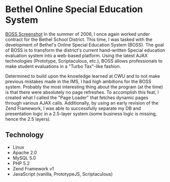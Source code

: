 # Bethel Online Special Education System
[BOSS Screenshot](/img/projects/boss.jpg)
In the summer of 2006, I once again worked under contract for the Bethel School District.  This time, I was tasked with the development of Bethel's Online Special Education System (BOSS).  The goal of BOSS is to transform the district's current hand-written Special education evaluation system into a web-based platform.  Using the latest AJAX technologies (Prototype, Scriptaculous, etc.), BOSS allows professionals to make student evaluations in a "Turbo Tax"-like fashion.

Determined to build upon the knowledge learned at CWU and to not make previous mistakes made in the IMS, I had high ambitions for the BOSS system.  Probably the most interesting thing about the program (at the time) is that there were absolutely no page refreshes.  To accomplish this feat, I created what I called the "Page Loader" that fetches dynamic pages through various AJAX calls.  Additionally, by using an early revision of the Zend Framework, I was able to successfully separate my DB and presentation logic in a 2.5-layer system (some business logic is missing, hence the 2.5 layers).

## Technology
* Linux
* Apache 2.0
* MySQL 5.0
* PHP 5.2
* Zend Framework v1
* JavaScript (vanilla, PrototypeJS, Scriptaculous)
